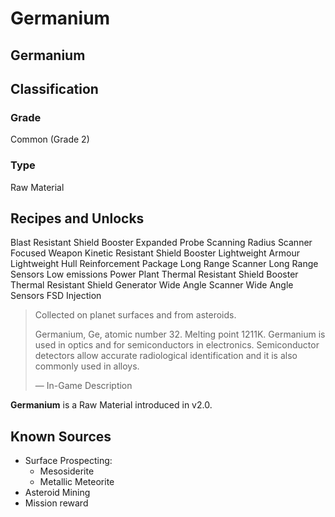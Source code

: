 # Germanium
##  Germanium

		

## Classification

### Grade

Common (Grade 2)

### Type

Raw Material

## Recipes and Unlocks

Blast Resistant Shield Booster
 Expanded Probe Scanning Radius Scanner
 Focused Weapon
 Kinetic Resistant Shield Booster
 Lightweight Armour
 Lightweight Hull Reinforcement Package
 Long Range Scanner
 Long Range Sensors
 Low emissions Power Plant
 Thermal Resistant Shield Booster
 Thermal Resistant Shield Generator
 Wide Angle Scanner
 Wide Angle Sensors
 FSD Injection

> 
> 
> Collected on planet surfaces and from asteroids.
> 
> Germanium, Ge, atomic number 32. Melting point 1211K. Germanium is used in optics and for semiconductors in electronics. Semiconductor detectors allow accurate radiological identification and it is also commonly used in alloys.
> 
> 
> — In-Game Description
> 

**Germanium** is a Raw Material introduced in v2.0.

## Known Sources

- Surface Prospecting:
    - Mesosiderite
    - Metallic Meteorite
- Asteroid Mining
- Mission reward